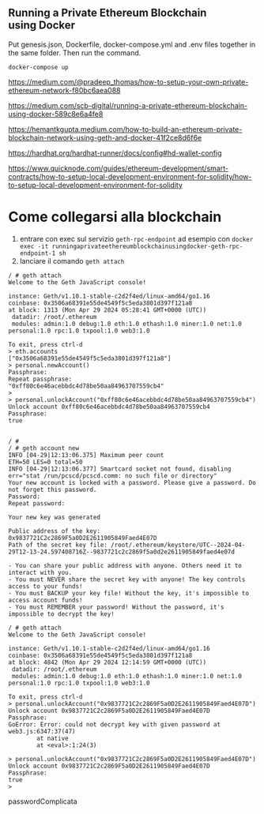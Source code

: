 Running a Private Ethereum Blockchain using Docker
--------------------
Put genesis.json, Dockerfile, docker-compose.yml and .env files together in the same folder. Then run the command.

```
docker-compose up
```

https://medium.com/@pradeep_thomas/how-to-setup-your-own-private-ethereum-network-f80bc6aea088

https://medium.com/scb-digital/running-a-private-ethereum-blockchain-using-docker-589c8e6a4fe8

https://hemantkgupta.medium.com/how-to-build-an-ethereum-private-blockchain-network-using-geth-and-docker-41f2ce8d6f6e


https://hardhat.org/hardhat-runner/docs/config#hd-wallet-config

https://www.quicknode.com/guides/ethereum-development/smart-contracts/how-to-setup-local-development-environment-for-solidity/how-to-setup-local-development-environment-for-solidity


# Come collegarsi alla blockchain
1. entrare con exec sul servizio `geth-rpc-endpoint` ad esempio con `docker exec -it runningaprivateethereumblockchainusingdocker-geth-rpc-endpoint-1 sh`
2. lanciare il comando `geth attach`
```
/ # geth attach
Welcome to the Geth JavaScript console!

instance: Geth/v1.10.1-stable-c2d2f4ed/linux-amd64/go1.16
coinbase: 0x3506a68391e55de4549f5c5eda3801d397f121a8
at block: 1313 (Mon Apr 29 2024 05:28:41 GMT+0000 (UTC))
 datadir: /root/.ethereum
 modules: admin:1.0 debug:1.0 eth:1.0 ethash:1.0 miner:1.0 net:1.0 personal:1.0 rpc:1.0 txpool:1.0 web3:1.0

To exit, press ctrl-d
> eth.accounts
["0x3506a68391e55de4549f5c5eda3801d397f121a8"]
> personal.newAccount()
Passphrase: 
Repeat passphrase: 
"0xff80c6e46acebbdc4d78be50aa84963707559cb4"
> 
> personal.unlockAccount("0xff80c6e46acebbdc4d78be50aa84963707559cb4")
Unlock account 0xff80c6e46acebbdc4d78be50aa84963707559cb4
Passphrase: 
true


/ # 
/ # geth account new
INFO [04-29|12:13:06.375] Maximum peer count                       ETH=50 LES=0 total=50
INFO [04-29|12:13:06.377] Smartcard socket not found, disabling    err="stat /run/pcscd/pcscd.comm: no such file or directory"
Your new account is locked with a password. Please give a password. Do not forget this password.
Password: 
Repeat password: 

Your new key was generated

Public address of the key:   0x9837721C2c2869F5a0D2E2611905849Faed4E07D
Path of the secret key file: /root/.ethereum/keystore/UTC--2024-04-29T12-13-24.597408716Z--9837721c2c2869f5a0d2e2611905849faed4e07d

- You can share your public address with anyone. Others need it to interact with you.
- You must NEVER share the secret key with anyone! The key controls access to your funds!
- You must BACKUP your key file! Without the key, it's impossible to access account funds!
- You must REMEMBER your password! Without the password, it's impossible to decrypt the key!

/ # geth attach
Welcome to the Geth JavaScript console!

instance: Geth/v1.10.1-stable-c2d2f4ed/linux-amd64/go1.16
coinbase: 0x3506a68391e55de4549f5c5eda3801d397f121a8
at block: 4842 (Mon Apr 29 2024 12:14:59 GMT+0000 (UTC))
 datadir: /root/.ethereum
 modules: admin:1.0 debug:1.0 eth:1.0 ethash:1.0 miner:1.0 net:1.0 personal:1.0 rpc:1.0 txpool:1.0 web3:1.0

To exit, press ctrl-d
> personal.unlockAccount("0x9837721C2c2869F5a0D2E2611905849Faed4E07D")
Unlock account 0x9837721C2c2869F5a0D2E2611905849Faed4E07D
Passphrase: 
GoError: Error: could not decrypt key with given password at web3.js:6347:37(47)
        at native
        at <eval>:1:24(3)

> personal.unlockAccount("0x9837721C2c2869F5a0D2E2611905849Faed4E07D")
Unlock account 0x9837721C2c2869F5a0D2E2611905849Faed4E07D
Passphrase: 
true
> 
```

passwordComplicata

